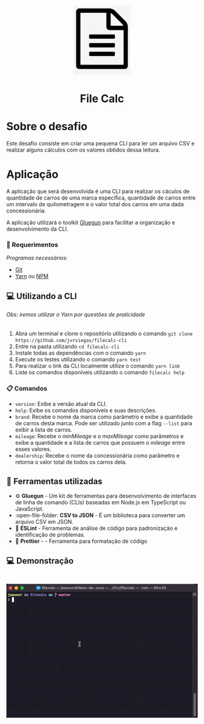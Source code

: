 
<h1 align="center">
    <img alt="FileCalc logo" src=".github/logo.png" width="150px" />
	
</h1>
<h1 align="center">File Calc</h1>

# Sobre o desafio

Este desafio consiste em criar uma pequena CLI para ler um arquivo CSV e realizar alguns cálculos com os valores obtidos dessa leitura.

# Aplicação

A aplicação que será desenvolvida é uma CLI para realizar os cáculos de quantidade de carros de uma marca específica, quantidade de carros entre um intervalo de quilometragem e o valor total dos carros em uma dada concessionária.

A aplicação utilizará o toolkit [Gluegun](https://infinitered.github.io/gluegun) para facilitar a organização e desenvolvimento da CLI.


### :pencil: Requerimentos

_Programas necessários:_
* [Git](https://git-scm.com)
* [Yarn](https://yarnpkg.com/) ou [NPM](https://www.npmjs.com/)



## :computer: Utilizando a CLI

###### Obs: iremos utilizar o Yarn por questões de praticidade

1. Abra um terminal e clone o repositório utilizando o comando `git clone https://github.com/jvrviegas/filecalc-cli`
2. Entre na pasta utilizando `cd filecalc-cli`
3. Instale todas as dependências com o comando `yarn`
4. Execute os testes utilizando o comando `yarn test`
5. Para realizar o link da CLI localmente utilize o comando `yarn link`
6. Liste os comandos disponíveis utilizando o comando `filecalc help`

### :clipboard: Comandos

- `version`: Exibe a versão atual da CLI.
- `help`: Exibe os comandos disponíveis e suas descrições.
- `brand`: Recebe o nome da marca como parâmetro e exibe a quantidade de carros desta marca. Pode ser utilizado junto com a flag `--list` para exibir a lista de carros.
- `mileage`: Recebe o *minMileage* e o *maxMileage* como parâmetros e exibe a quantidade e a lista de carros que possuem o *mileage* entre esses valores.
- `dealership`: Recebe o nome da concessionária como parâmetro e retorna o valor total de todos os carros dela.

## :hammer: Ferramentas utilizadas

- :gear: **Gluegun** - Um kit de ferramentas para desenvolvimento de interfaces de linha de comando (CLIs) baseadas em Node.js em TypeScript ou JavaScript.
- :open-file-folder: **CSV to JSON** - É um biblioteca para converter um arquivo CSV em JSON.
- 📄 **ESLint** - Ferramenta de análise de código para padronização e identificação de problemas.
- 📄 **Prettier** - - Ferramenta para formatação de código

## :computer: Demonstração
<h1 align="center">
  <img alt="Demonstração" src="https://github.com/jvrviegas/filecalc-cli/blob/master/.github/demo.gif"
 />
</h1>
